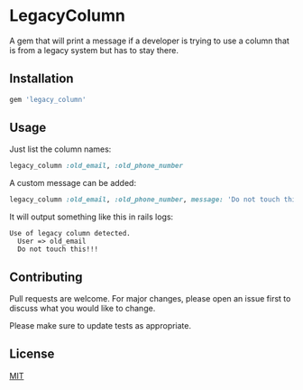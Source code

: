 # LegacyColumn

A gem that will print a message if a developer is trying to use a column that is from a legacy system but has to stay there.

## Installation


```ruby
gem 'legacy_column'
```

## Usage

Just list the column names:
```ruby
legacy_column :old_email, :old_phone_number
```

A custom message can be added:
```ruby
legacy_column :old_email, :old_phone_number, message: 'Do not touch this!!!'
```

It will output something like this in rails logs:

```
Use of legacy column detected.
  User => old_email
  Do not touch this!!!
```

## Contributing
Pull requests are welcome. For major changes, please open an issue first to discuss what you would like to change.

Please make sure to update tests as appropriate.

## License
[MIT](https://choosealicense.com/licenses/mit/)
